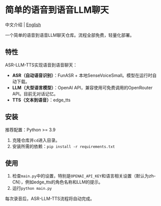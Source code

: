 # 简单的语音到语音LLM聊天
中文介绍 | [English](README.md)

一个简单的语音到语音LLM聊天仓库。流程全部免费，轻量化部署。

## 特性
ASR-LLM-TTS实现语音到语音聊天：

- **ASR（自动语音识别）**：FunASR + 本地SenseVoiceSmall。模型在运行时自动下载。
- **LLM（大型语言模型）**：OpenAI API，兼容使用可免费调用的OpenRouter API。目前无对话记忆。
- **TTS（文本到语音）**：edge_tts

## 安装
推荐配置：Python >= 3.9
1. 克隆仓库并`cd`进入目录。
2. 安装所需的依赖：`pip install -r requirements.txt`

## 使用
1. 检查`main.py`中的设置，特别是`OPENAI_API_KEY`和语言相关设置（默认为zh-CN），例如edge_tts的角色名称和LLM的提示。
2. 运行`python main.py`

每次录音后，ASR-LLM-TTS流程将自动完成。